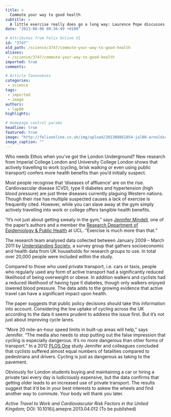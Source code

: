 ```yaml
---
title: >
  Commute your way to good health
subtitle: >
  A little exercise really does go a long way: Laurence Pope discusses new research on the effects commuting has on the prevention of diabetes.
date: "2013-08-06 09:36:49 +0100"

# Attributes from Felix Online V1
id: "3747"
old_path: /science/3747/commute-your-way-to-good-health
aliases:
 - /science/3747/commute-your-way-to-good-health
imported: true
comments:

# Article Taxonomies
categories:
 - science
tags:
 - imported
 - image
authors:
 - lap08
highlights:

# Homepage control params
headline: true
featured: true
image: "http://felixonline.co.uk/img/upload/201308061054-jal08-arnoldschwarzeneggerarnoldschwarzeneggerh3ha0es9dm2l1.jpg"
image_caption: ""
---
```


Who needs Ethos when you’ve got the London Underground? New research from Imperial College London and University College London shows that actively travelling to work (cycling, brisk walking or even using public transport) confers more health benefits than you’d initially suspect.

Most people recognise that ‘diseases of affluence’ are on the rise. Cardiovascular disease (CVD), type II diabetes and hypertension (high blood pressure) are just three diseases currently plaguing Western nations. Though their rise has multiple suspected causes a lack of exercise is frequently cited. However, while you can slave away at the gym simply actively travelling into work or college offers tangible health benefits.

“It’s not just about getting sweaty in the gym,” says [Jennifer Mindell](http://www.ucl.ac.uk/epidemiology/people/mindellj.htm), one of the paper’s authors and a member the [Research Department of Epidemiology & Public Health](http://www.ucl.ac.uk/epidemiology) at UCL. “Exercise is much more than that.”

The research team analysed data collected between January 2009 – March 2011 by [Understanding Society](http://www.understandingsociety.ac.uk), a survey group that gathers socioeconomic and health data from UK households for research groups to use. In total over 20,000 people were included within the study.

Compared to those who used private transport, i.e. cars or taxis, people who regularly used any form of active transport had a significantly reduced likelihood of being overweight or obese. In addition walkers and cyclists had a reduced likelihood of having type II diabetes, though only walkers enjoyed lowered blood pressure. The data adds to the growing evidence that active travel can have a significant impact upon health.

The paper suggests that public policy decisions should take this information into account. Considering the low uptake of cycling across the UK according to the data it seems prudent to address the issue first. But it’s not just about improving cycle lanes.

“More 20 mile-an-hour speed limits in built-up areas will help,” says Jennifer. “The media also needs to stop putting out the false impression that cycling is especially dangerous. It’s no more dangerous than other forms of transport.” In a 2012 [PLOS One](http://www.plosone.org/article/info%3Adoi%2F10.1371%2Fjournal.pone.0050606) study Jennifer and colleagues concluded that cyclists suffered almost equal numbers of fatalities compared to pedestrians and drivers. Cycling is just as dangerous as taking to the pavement.

Obviously for London students buying and maintaining a car or hiring a private taxi every day is ludicrously expensive, but the data confirms that getting older leads to an increased use of private transport. The results suggest that it’d be in your best interests to askew the wheels and find another way to commute. Your body will thank you later.

_Active Travel to Work and Cardiovascular Risk Factors in the United Kingdom;_ DOI: 10.1016/j.amepre.2013.04.012 (To be published)

